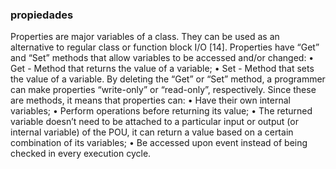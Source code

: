 ### propiedades

Properties are major variables of a class. They can be used as an alternative to regular class or 
function block I/O [14]. 
Properties have “Get” and “Set” methods that allow variables to be accessed and/or changed:
• Get - Method that returns the value of a variable;
• Set - Method that sets the value of a variable.
By deleting the “Get” or “Set” method, a programmer can make properties “write-only” or 
“read-only”, respectively.
Since these are methods, it means that properties can:
• Have their own internal variables;
• Perform operations before returning its value;
• The returned variable doesn’t need to be attached to a particular input or output (or 
internal variable) of the POU, it can return a value based on a certain combination of its 
variables;
• Be accessed upon event instead of being checked in every execution cycle.
